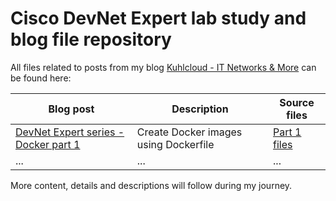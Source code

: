 # Cisco DevNet Expert lab study and blog file repository

All files related to posts from my blog [Kuhlcloud - IT Networks & More](https://blog.kuhlcloud.de/) can be found here:

| Blog post | Description | Source files |
| --------- | ----------- | ------------ |
| [DevNet Expert series - Docker part 1](https://blog.kuhlcloud.de/containers/2022/12/16/docker-part1.html) | Create Docker images using Dockerfile | [Part 1 files](https://github.com/daniel1820815/devnet-expert-lab/tree/main/blog/docker/part1-files) |
| ... | ... | ... |

More content, details and descriptions will follow during my journey.
